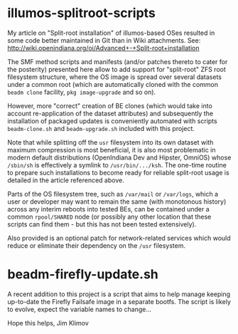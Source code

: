 # illumos-splitroot-scripts
My article on "Split-root installation" of illumos-based OSes resulted
in some code better maintained in Git than in Wiki attachments. See:
http://wiki.openindiana.org/oi/Advanced+-+Split-root+installation

The SMF method scripts and manifests (and/or patches thereto to cater
for the posterity) presented here allow to add support for "split-root"
ZFS root filesystem structure, where the OS image is spread over several
datasets under a common root (which are automatically cloned with the
common `beadm clone` facility, `pkg image-upgrade` and so on).

However, more "correct" creation of BE clones (which would take into
account re-application of the dataset attributes) and subsequently the
installation of packaged updates is conveniently automated with scripts
`beadm-clone.sh` and `beadm-upgrade.sh` included with this project.

Note that while splitting off the `usr` filesystem into its own dataset
with maximum compression is most beneficial, it is also most problematic
in modern default distributions (OpenIndiana Dev and Hipster, OmniOS)
whose `/sbin/sh` is effectively a symlink to `/usr/bin/.../ksh`.
The one-time routine to prepare such installations to become ready for
reliable split-root usage is detailed in the article referenced above.

Parts of the OS filesystem tree, such as `/var/mail` or `/var/logs`,
which a user or developer may want to remain the same (with monotonous
history) across any interim reboots into tested BEs, can be contained
under a common `rpool/SHARED` node (or possibly any other location that
these scripts can find them - but this has not been tested extensively).

Also provided is an optional patch for network-related services which
would reduce or eliminate their dependency on the `/usr` filesystem.

# beadm-firefly-update.sh

A recent addition to this project is a script that aims to help manage
keeping up-to-date the Firefly Failsafe image in a separate bootfs.
The script is likely to evolve, expect the variable names to change...

Hope this helps,
Jim Klimov
